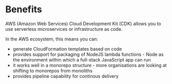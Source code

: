 <!-- ---
layout: default
title: Benefits
nav_order: 10
parent: AWS-CDK
--- -->

# Benefits

AWS (Amazon Web Services) Cloud Development Kit (CDK) allows you to use serverless microservices or infrastructure as code.

In the AWS ecosystem, this means you can:

- generate CloudFormation templates based on code
- provides support for packaging of NodeJS lambda functions - Node as the environment within which a full-stack JavaScript app can run
- it works well in a monorepo structure - more organisations are looking at shifting to monorepos from monoliths
- provides pipeline capability for continous delivery
